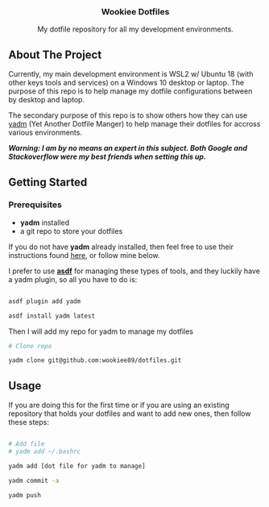 <br />
<p align="center">

  <h3 align="center">Wookiee Dotfiles</h3>

  <p align="center">
    My dotfile repository for all my development environments.
    <br />
  </p>
</p>



<!-- ABOUT THE PROJECT -->
## About The Project

Currently, my main development environment is WSL2 w/ Ubuntu 18 (with other keys tools and services) on a Windows 10 desktop or laptop. The purpose of this repo is to help manage my dotfile configurations between by desktop and laptop. 

The secondary purpose of this repo is to show others how they can use [yadm](https://yadm.io/) (Yet Another Dotfile Manger) to help manage their dotfiles for accross various environments.
 
***Warning: I am by no means an expert in this subject. Both Google and Stackoverflow were my best friends when setting this up.***



<!-- GETTING STARTED -->
## Getting Started

### Prerequisites

* **yadm** installed
* a git repo to store your dotfiles

If you do not have **yadm** already installed, then feel free to use their instructions found [here](https://yadm.io/docs/install#osx), or follow mine below.

I prefer to use [**asdf**](https://asdf-vm.com/#/core-manage-asdf) for managing these types of tools, and they luckily have a yadm plugin, so all you have to do is:

```sh

asdf plugin add yadm

asdf install yadm latest

```

Then I will add my repo for yadm to manage my dotfiles

```sh
# Clone repo

yadm clone git@github.com:wookiee89/dotfiles.git

```

## Usage

If you are doing this for the first time or if you are using an existing repository that holds your dotfiles and want to add new ones, then follow these steps:

```sh

# Add file
# yadm add ~/.bashrc

yadm add [dot file for yadm to manage]

yadm commit -a

yadm push

```